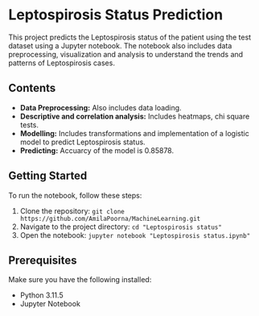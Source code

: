 # Leptospirosis Status Prediction

This project predicts the Leptospirosis status of the patient using the test dataset using a Jupyter notebook. The notebook also includes data preprocessing, visualization and analysis to understand the trends and patterns of Leptospirosis cases.

## Contents

- **Data Preprocessing:** Also includes data loading.
- **Descriptive and correlation analysis:** Includes heatmaps, chi square tests.
- **Modelling:** Includes transformations and implementation of a logistic model to predict Leptospirosis status.
- **Predicting:** Accuarcy of the model is 0.85878.

## Getting Started

To run the notebook, follow these steps:

1. Clone the repository: `git clone https://github.com/AmilaPoorna/MachineLearning.git`
2. Navigate to the project directory: `cd "Leptospirosis status"`
3. Open the notebook: `jupyter notebook "Leptospirosis status.ipynb"`

## Prerequisites

Make sure you have the following installed:

- Python 3.11.5
- Jupyter Notebook

